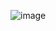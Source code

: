 ![image](https://github.com/stulss/NameValur_web/assets/86288046/a1a854ee-f060-442d-9d2b-796c8eac8672)

